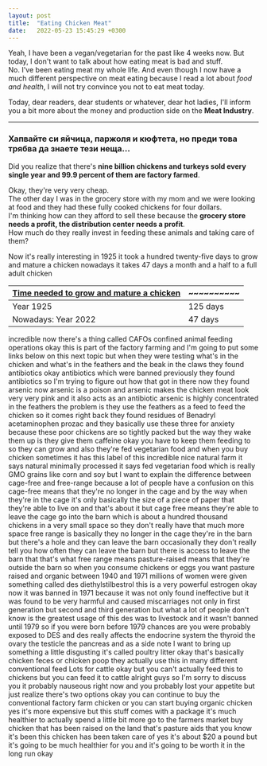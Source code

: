 ```yaml
---
layout: post
title:  "Eating Chicken Meat"
date:   2022-05-23 15:45:29 +0300
---
```




Yeah, I have been a vegan/vegetarian for the past like 4 weeks now. But today, I don't want to talk about how eating meat is bad and stuff.  
No. I've been eating meat my whole life. And even though I now have a much different perspective on meat eating because I read a lot about _food and health_, I will not try convince you not to eat meat today.   

Today, dear readers, dear students or whatever, dear hot ladies, I'll inform you a bit more about the money and production side on the **Meat Industry**.

---  



### Хапвайте си яйчица, паржоля и кюфтета, но преди това трябва да знаете тези неща...


Did you realize that there's **nine
billion chickens and turkeys sold every
single year and 99.9 percent of them are
factory farmed**.

Okay, they're very very cheap.<br>
The other day I was in the grocery
store with my mom and we were
looking at food and they had these fully
cooked chickens for four dollars.<br>
I'm thinking how can they afford to sell
these because the **grocery store needs a
profit, the distribution center needs a
profit**.<br>
How much do they really invest in
feeding these animals and taking care of
them?  

Now it's really interesting in 1925
it took a hundred twenty-five days to
grow and mature a chicken nowadays it
takes 47 days a month and a half to a
full adult chicken

| <u>**Time needed to grow and mature a chicken**</u> |~~~~~~~~~~|
|-----------------------------------------------------|----------|
| Year 1925                                           | 125 days |
| Nowadays: Year 2022                                 | 47 days  |

incredible now
there's a thing called CAFOs confined
animal feeding operations okay this is
part of the factory farming and I'm
going to put some links below on this
next topic but when they were testing
what's in the chicken and what's in the
feathers and the beak in the claws they
found antibiotics okay
antibiotics which were banned previously
they found antibiotics so I'm trying to
figure out how that got in there now
they found arsenic now arsenic is a
poison and arsenic makes the chicken
meat look very very pink and it also
acts as an antibiotic arsenic is highly
concentrated in the feathers the problem
is they use the feathers as a feed to
feed the chicken so it comes right back
they found residues of Benadryl
acetaminophen prozac and they basically
use these three for anxiety because
these poor chickens are so tightly
packed but the way they wake them up is
they give them caffeine okay you have to
keep them feeding to so they can grow
and also they're fed vegetarian food and
when you buy chicken sometimes it has
this label of this incredible nice
natural farm
it says natural minimally processed it
says fed vegetarian food which is really
GMO grains like corn and soy but I want
to explain
the difference between cage-free and
free-range because a lot of people have
a confusion on this cage-free means that
they're no longer in the cage and by the
way when they're in the cage it's only
basically the size of a piece of paper
that they're able to live on and that's
about it but cage free means they're
able to leave the cage go into the barn
which is about a hundred thousand
chickens in a very small space so they
don't really have that much more space
free range is basically they no longer
in the cage they're in the barn but
there's a hole and they can leave the
barn occasionally they don't really tell
you how often they can leave the barn
but there is access to leave the barn
that that's what free range means
pasture-raised means that they're
outside the barn so when you consume
chickens or eggs you want pasture raised
and organic between 1940 and 1971
millions of women were given something
called des diethylstilbestrol this is a
very powerful estrogen okay now it was
banned in 1971 because it was not only
found ineffective but it was found to be
very harmful and caused miscarriages not
only in first generation but second and
third generation but what a lot of
people don't know is the greatest usage
of this des was to livestock and it
wasn't banned until 1979 so if you were
born before 1979 chances are you were
probably exposed to DES and des really
affects the endocrine system the thyroid
the ovary the testicle the pancreas and
as a side note I want to bring up
something a little disgusting it's
called poultry litter okay that's
basically chicken feces or chicken poop
they actually use this in many different
conventional feed Lots for cattle okay
but you can't actually feed this to
chickens but you can feed it to cattle
alright guys so I'm sorry to discuss you
it probably nauseous right now and you
probably lost your appetite but just
realize there's two options okay you can
continue to buy the conventional factory
farm chicken or you can start buying
organic chicken yes it's more expensive
but this stuff comes with a package it's
much healthier to actually spend a
little bit more go to the farmers market
buy chicken that has been raised on the
land that's pasture aids that you know
it's been this chicken has been taken
care of yes it's about $20 a pound but
it's going to be much healthier for you
and it's going to be worth it in the
long run okay
